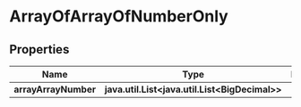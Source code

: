 

# ArrayOfArrayOfNumberOnly


## Properties

| Name | Type | Description | Notes |
|------------ | ------------- | ------------- | -------------|
|**arrayArrayNumber** | **java.util.List&lt;java.util.List&lt;BigDecimal&gt;&gt;** |  |  [optional] |



